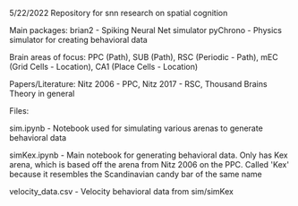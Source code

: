 5/22/2022
Repository for snn research on spatial cognition

Main packages:
brian2 - Spiking Neural Net simulator
pyChrono - Physics simulator for creating behavioral data

Brain areas of focus:
PPC (Path),
SUB (Path),
RSC (Periodic - Path),
mEC (Grid Cells - Location),
CA1 (Place Cells - Location)

Papers/Literature:
Nitz 2006 - PPC,
Nitz 2017 - RSC,
Thousand Brains Theory in general

Files:

sim.ipynb - Notebook used for simulating various arenas to generate behavioral data

simKex.ipynb - Main notebook for generating behavioral data. Only has Kex arena, which is based off the arena from Nitz 2006 on the PPC. Called 'Kex' because it resembles the Scandinavian candy bar of the same name

velocity_data.csv - Velocity behavioral data from sim/simKex